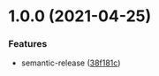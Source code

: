 # 1.0.0 (2021-04-25)


### Features

* semantic-release ([38f181c](https://github.com/rx-irc/bot/commit/38f181c79104d665c284f037c10b9b18be49cc7a))

